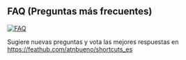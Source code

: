 ## FAQ (Preguntas más frecuentes)

[![FAQ](https://feathub.com/atnbueno/shortcuts_es?format=svg)](https://feathub.com/atnbueno/shortcuts_es)

Sugiere nuevas preguntas y vota las mejores respuestas en <https://feathub.com/atnbueno/shortcuts_es>
